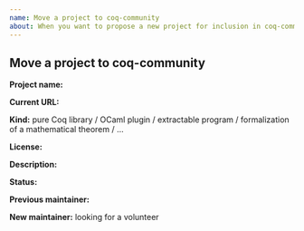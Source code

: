 ```yaml
---
name: Move a project to coq-community
about: When you want to propose a new project for inclusion in coq-community.
---
```


## Move a project to coq-community ##

**Project name:**

**Current URL:**

**Kind:** pure Coq library / OCaml plugin / extractable program / formalization of a mathematical theorem / ...

**License:**

**Description:**

**Status:**

**Previous maintainer:**

**New maintainer:** looking for a volunteer <!-- update if you are a volunteer / know a volunteer -->
